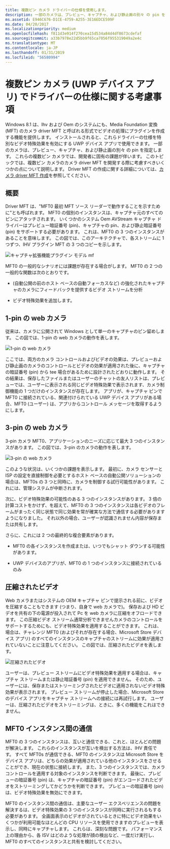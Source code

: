 ```yaml
---
title: 複数ピン カメラ ドライバーの仕様を使用します。
description: 一部のカメラは、プレビュー、キャプチャ、および静止画の別々 の pin を指定します。 これらの複数ピン カメラでは、開発者に固有の課題が伴います。 このトピックでは、複数ピン カメラのカメラ driver MFT を開発する際に考慮すべきいくつかの点について説明します。
ms.assetid: E946C676-D1CE-4759-A255-3E16EDCE599F
ms.date: 04/20/2017
ms.localizationpriority: medium
ms.openlocfilehash: f811d3e914f270cea15d534a84d4df8673cdefaf
ms.sourcegitcommit: a33b7978e22d5bb9f65ca7056f955319049a2e4c
ms.translationtype: MT
ms.contentlocale: ja-JP
ms.lasthandoff: 01/31/2019
ms.locfileid: "56580994"
---
```

# <a name="span-iddevappsdrivermftsonmulti-pincamerasspanconsiderations-for-driver-mfts-on-multi-pin-cameras-uwp-device-apps"></a><span id="devapps.driver_mfts_on_multi-pin_cameras"></span>複数ピン カメラ (UWP デバイス アプリ) でドライバーの仕様に関する考慮事項


Windows 8.1 は、Ihv および Oem のシステムにも、Media Foundation 変換 (MFT) のカメラ driver MFT と呼ばれる形式でビデオの処理にプラグインを作成する機能を提供します。 インストールされると、これらドライバーの仕様を特別なビデオ特殊効果を有効にする UWP デバイス アプリで使用できます。 一部のカメラは、プレビュー、キャプチャ、および静止画の別々 の pin を指定します。 これらの複数ピン カメラでは、開発者に固有の課題が伴います。 このトピックでは、複数ピン カメラのカメラ driver MFT を開発する際に考慮すべきいくつかの点について説明します。 Driver MFT の作成に関する詳細については、[カメラ driver MFT 作成](creating-a-camera-driver-mft.md)を参照してください。

## <a name="span-idintroductionspanspan-idintroductionspanspan-idintroductionspanintroduction"></a><span id="Introduction"></span><span id="introduction"></span><span id="INTRODUCTION"></span>概要


Driver MFT は、"MFT0 最初 MFT ソース リーダーで動作することを示すために"とも呼ばれます。 MFT0 の個別のインスタンスは、キャプチャ元のすべてのピンにアタッチされます。 いくつかのシステム Oem AVStream キャプチャ ドライバーはプレビュー暗証番号 (pin)、キャプチャの pin、および静止暗証番号 (pin) をサポートする必要があります。 これは、MFT0 の 3 つのインスタンスがあることを意味します。 この図では、このアーキテクチャで、各ストリームに 1 つずつ、IHV プラグイン MFT の 3 つのコピーを示します。

![キャプチャ拡張機能プラグイン モデル mf](images/372842-cameracaptureengine.png)

MFT0 の一般的なシナリオには課題が存在する場合がします。 MFT0 の 2 つの一般的な関数は次のとおりです。

-   (自動公開の前のホスト ベースの自動フォーカスなど) の強化されたキャプチャのカメラにフィードバックを提供するビデオ ストリームを分析

-   ビデオ特殊効果を追加します。

## <a name="span-idone-pinwebcamspanspan-idone-pinwebcamspanspan-idone-pinwebcamspanone-pin-webcam"></a><span id="One-pin_webcam"></span><span id="one-pin_webcam"></span><span id="ONE-PIN_WEBCAM"></span>1-pin の web カメラ


従来は、カメラに公開されて Windows として単一のキャプチャのピン留めします。 この図では、1-pin の web カメラの動作を表します。

![1-pin の web カメラ](images/372826-camera-one-pin-webcam.png)

ここでは、両方のカメラ コントロールおよびビデオの効果は、プレビューおよび静止画のカメラのコントロールとビデオの効果が適用された後に、キャプチャの暗証番号 (pin) から tee 場合があるために設計されたどおりに動作します。 その結果は、保存したファイルまたはユーザーのチャットの友人リストは、プレビューでは、ユーザーに表示される同じビデオ特殊効果で表示されます、カメラ制御機能の 1 つだけのインスタンスが存在します。 アプリが、キャプチャ ピンで MFT0 に接続されている、関連付けられている UWP デバイス アプリがある場合、MFT0 (ユーザー) は、アプリからコントロール メッセージを取得するようにします。

## <a name="span-idthree-pinwebcamspanspan-idthree-pinwebcamspanspan-idthree-pinwebcamspanthree-pin-webcam"></a><span id="Three-pin_webcam"></span><span id="three-pin_webcam"></span><span id="THREE-PIN_WEBCAM"></span>3-pin の web カメラ


3-pin カメラ MFT0、アプリケーションのニーズに応じて最大 3 つのインスタンスがあります。 この図では、3-pin のカメラの動作を表します。

![3-pin の web カメラ](images/372826-camera-three-pin-camera.png)

このような状況は、いくつかの課題を表示します。 最初に、カメラ センサーと ISP の設定を直接制御を必要とするホスト ベースの自動公開ソリューションの場合は、MFT0s の 3 つと同時に、カメラを制御する試行可能性があります。 これには、管理システムが中断されます。

次に、ビデオ特殊効果の可能性のある 3 つのインスタンスがあります。 3 倍の計算コストをかけず、を超えて、MFT0 の 3 つのインスタンスは各ビデオのフレームがまったく同じ状態で同じ効果を常が確実な方法で通信する必要がありますようになりました。 それ以外の場合、ユーザーが認識されません内容が保存または共有します。

さらに、これには 2 つの最終的な複合要素があります。

-   MFT0 の各インスタンスを作成または、いつでもシャット ダウンする可能性があります。

-   UWP デバイスのアプリが、MFT0 の 1 つのインスタンスに接続されているのみ

## <a name="span-idcompressedvideospanspan-idcompressedvideospanspan-idcompressedvideospancompressed-video"></a><span id="Compressed_video"></span><span id="compressed_video"></span><span id="COMPRESSED_VIDEO"></span>圧縮されたビデオ


Web カメラまたはシステムの OEM キャプチャ ピンで提示される前に、ビデオを圧縮することもできます (つまり、自身で web カメラで)。 保存および HD ビデオを共有の下の電源が投入されて Pc を web カメラに圧縮をオフロードできます。 この圧縮ビデオ ストリーム通常分析できませんカメラのコントロールをサポートするためにも、ビデオ特殊効果を適用することができます。 これは、場合は、チャレンジ MFT0 (およびそれが存在する場合、Microsoft Store デバイス アプリ) のすべてのインスタンスのキャプチャのストリームに効果が適用されていないことに注意してください。 この図では、圧縮されたビデオを表します。

![圧縮されたビデオ](images/372826-camera-compressed-video.png)

ユーザーは、プレビュー ストリームにビデオ特殊効果を適用する場合は、キャプチャ ストリームまたは静止暗証番号 (pin) を適用できません。 そのため、ユーザーには、保存またはストリーミングされたビデオに適用されないビデオ特殊効果が表示されます。 プレビュー ストリームが停止した場合、Microsoft Store のデバイス アプリをキャプチャ ストリームへの接続には再試行します。 ユーザーは、圧縮されたビデオをストリーミングは、ときに、多くの機能をこれはできません。

## <a name="span-idcommunicationbetweenmft0instancesspanspan-idcommunicationbetweenmft0instancesspanspan-idcommunicationbetweenmft0instancesspancommunication-between-mft0-instances"></a><span id="Communication_between_MFT0_instances"></span><span id="communication_between_mft0_instances"></span><span id="COMMUNICATION_BETWEEN_MFT0_INSTANCES"></span>MFT0 インスタンス間の通信


MFT0 の 3 つのインスタンスは、互いと通信できる、これと、ほとんどの問題が解決します。 これらのインスタンスが互いを検出する方法は、IHV 責任です。 すべて MFT0s が通信できる、MFT0 のインスタンスは Microsoft Store をデバイス アプリは、どちらの効果が適用されている他のインスタンスをさせることができ、現在の状態に接続します。 また、3 つのインスタンスでは、カメラ コントロールを適用する対象のインスタンスを判断できます。 最後に、プレビューの暗証番号 (pin) は、キャプチャの暗証番号 (pin) がエンコードされたビデオをストリーミングしてかどうかを判断できます。 プレビューの暗証番号 (pin) は、ビデオ特殊効果を無効にできます。

MFT0 のインスタンス間の通信は、主要なユーザー エクスペリエンスの問題を解決するは、ビデオ特殊効果の 3 つのインスタンスが同時に実行されるもする必要があります。 全画面表示のビデオがされているときに特にビデオ効果をいくつかが利用可能なほとんどの CPU リソースを使用できますのプレビューを表示し、同時にキャプチャします。 これらは、深刻な問題です。 パフォーマンス上の理由から、各 ISV はどのような処理が顔の検出など、一度だけ実行し、MFT0 のすべてのインスタンスと共有を検討してください。

 

 





